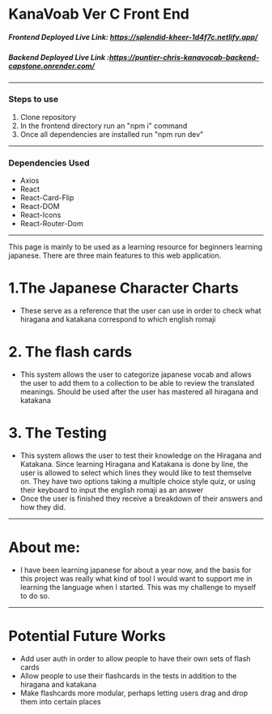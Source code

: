 # KanaVoab Ver C Front End

##### Frontend Deployed Live Link: https://splendid-kheer-1d4f7c.netlify.app/
##### Backend Deployed Live Link :https://puntier-chris-kanavocab-backend-capstone.onrender.com/


---
### Steps to use
1. Clone repository
2. In the frontend directory run an "npm i" command
3. Once all dependencies are installed run "npm run dev"

---
### Dependencies Used
- Axios
- React
- React-Card-Flip
- React-DOM
- React-Icons
- React-Router-Dom

---
This page is mainly to be used as a learning resource for beginners learning japanese. There are three main features to this web application.

# 1.The Japanese Character Charts
-  These serve as a reference that the user can use in order to check what hiragana and katakana correspond to which english romaji
# 2. The flash cards
- This system allows the user to categorize japanese vocab and allows the user to add them to a collection to be able to review the translated meanings. Should be used after the user has mastered all hiragana and katakana

# 3. The Testing
- This system allows the user to test their knowledge on the Hiragana and Katakana. Since learning Hiragana and Katakana is done by line, the user is allowed to select which lines they would like to test themselve on. They have two options taking a multiple choice style quiz, or using their keyboard to input the english romaji as an answer
- Once the user is finished they receive a breakdown of their answers and how they did.

---
# About me: 
- I have been learning japanese for about a year now, and the basis for this project was really what kind of tool I would want to support me in learning the language when I started. This was my challenge to myself to do so.
---
# Potential Future Works
- Add user auth in order to allow people to have their own sets of flash cards
- Allow people to use their flashcards in the tests in addition to the hiragana and katakana
- Make flashcards more modular, perhaps letting users drag and drop them into certain places
